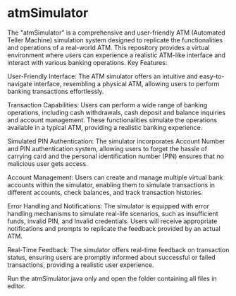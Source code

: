 # atmSimulator
The "atmSimulator" is a comprehensive and user-friendly ATM (Automated Teller Machine) simulation system designed to replicate the functionalities and operations of a real-world ATM. This repository provides a virtual environment where users can experience a realistic ATM-like interface and interact with various banking operations.
Key Features:

User-Friendly Interface: The ATM simulator offers an intuitive and easy-to-navigate interface, resembling a physical ATM, allowing users to perform banking transactions effortlessly.

Transaction Capabilities: Users can perform a wide range of banking operations, including cash withdrawals, cash deposit and balance inquiries and account management. These functionalities simulate the operations available in a typical ATM, providing a realistic banking experience.

Simulated PIN Authentication: The simulator incorporates Account Number and PIN authentication system, allowing users to forget the hassle of carrying card and the personal identification number (PIN) ensures that no malicious user gets access.

Account Management: Users can create and manage multiple virtual bank accounts within the simulator, enabling them to simulate transactions in different accounts, check balances, and track transaction histories.

Error Handling and Notifications: The simulator is equipped with error handling mechanisms to simulate real-life scenarios, such as insufficient funds, invalid PIN, and Invalid credentials. Users will receive appropriate notifications and prompts to replicate the feedback provided by an actual ATM.

Real-Time Feedback: The simulator offers real-time feedback on transaction status, ensuring users are promptly informed about successful or failed transactions, providing a realistic user experience.

Run the atmSimulator.java only and open the folder containing all files in editor.
